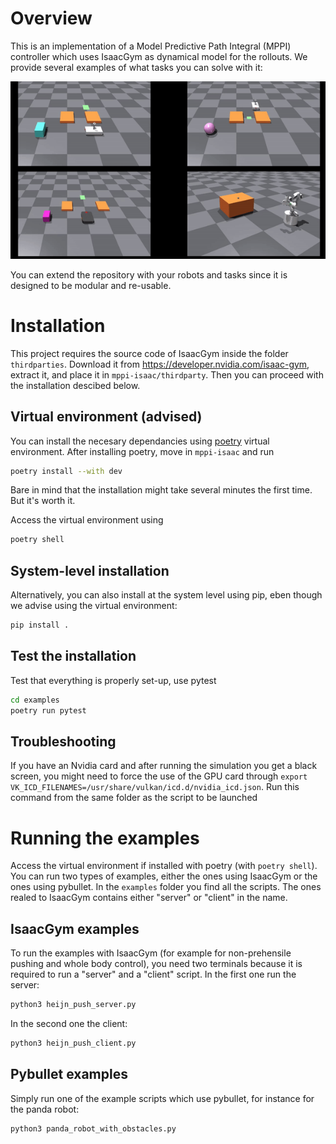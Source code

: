 # Overview
This is an implementation of a Model Predictive Path Integral (MPPI) controller which uses IsaacGym as dynamical model for the rollouts. We provide several examples of what tasks you can solve with it: 

<p align="center">
<img src="docs/source/overview_gif.gif"/>
</p>

You can extend the repository with your robots and tasks since it is designed to be modular and re-usable. 

# Installation

This project requires the source code of IsaacGym inside the folder
`thirdparties`. Download it from https://developer.nvidia.com/isaac-gym, extract it, and place
it in `mppi-isaac/thirdparty`. Then you can proceed with the installation descibed below.

## Virtual environment (advised)
You can install the necesary dependancies using [poetry](https://python-poetry.org/docs/) virtual environment. After installing poetry, move in `mppi-isaac` and run
```bash
poetry install --with dev
```
Bare in mind that the installation might take several minutes the first time. But it's worth it.

Access the virtual environment using
```bash
poetry shell
```
## System-level installation
Alternatively, you can also install at the system level using pip, eben though we advise using the virtual environment:
```bash
pip install .
```

## Test the installation
Test that everything is properly set-up, use pytest
```bash
cd examples
poetry run pytest
```

## Troubleshooting
If you have an Nvidia card and after running the simulation you get a black screen, you might need to force the use of the GPU card through ``export VK_ICD_FILENAMES=/usr/share/vulkan/icd.d/nvidia_icd.json``. Run this command from the same folder as the script to be launched

# Running the examples
Access the virtual environment if installed with poetry (with `poetry shell`). You can run two types of examples, either the ones using IsaacGym or the ones using pybullet. In the `examples` folder you find all the scripts. The ones realed to IsaacGym contains either "server" or "client" in the name. 

## IsaacGym examples
To run the examples with IsaacGym (for example for non-prehensile pushing and whole body control), you need two terminals because it is required to run a "server" and a "client" script. In the first one run the server:
```bash 
python3 heijn_push_server.py
```
In the second one the client:
```bash 
python3 heijn_push_client.py
```

## Pybullet examples
Simply run one of the example scripts which use pybullet, for instance for the panda robot:
```bash
python3 panda_robot_with_obstacles.py
```